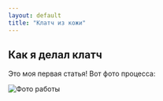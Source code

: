 ```yaml
---
layout: default
title: "Клатч из кожи"
---
```

## Как я делал клатч

Это моя первая статья! Вот фото процесса:

![Фото работы](https://drive.google.com/ссылка_на_фото.jpg)
